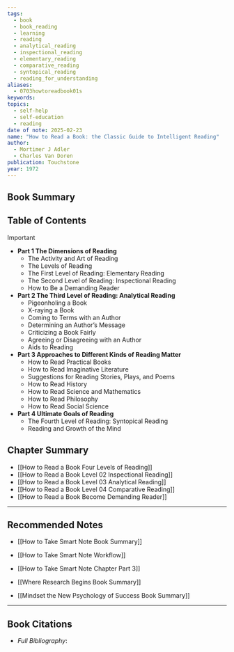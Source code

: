 ```yaml
---
tags:
  - book
  - book_reading
  - learning
  - reading
  - analytical_reading
  - inspectional_reading
  - elementary_reading
  - comparative_reading
  - syntopical_reading
  - reading_for_understanding
aliases:
  - 0703howtoreadbook01s
keywords: 
topics:
  - self-help
  - self-education
  - reading
date of note: 2025-02-23
name: "How to Read a Book: the Classic Guide to Intelligent Reading"
author:
  - Mortimer J Adler
  - Charles Van Doren
publication: Touchstone
year: 1972
---
```


## Book Summary



## Table of Contents

>[!important]
> - **Part 1 The Dimensions of Reading** 
> 	- The Activity and Art of Reading 
> 	- The Levels of Reading 
> 	- The First Level of Reading: Elementary Reading 
> 	- The Second Level of Reading: Inspectional Reading
> 	- How to Be a Demanding Reader
> - **Part 2 The Third Level of Reading: Analytical Reading** 
> 	- Pigeonholing a Book
> 	- X-raying a Book
> 	- Coming to Terms with an Author 
> 	- Determining an Author’s Message 
> 	- Criticizing a Book Fairly
> 	- Agreeing or Disagreeing with an Author 
> 	- Aids to Reading 
> - **Part 3 Approaches to Different Kinds of Reading Matter**
> 	- How to Read Practical Books 
> 	- How to Read Imaginative Literature
> 	- Suggestions for Reading Stories, Plays, and Poems 
> 	- How to Read History 
> 	- How to Read Science and Mathematics 
> 	- How to Read Philosophy 
> 	- How to Read Social Science 
> - **Part 4 Ultimate Goals of Reading** 
> 	- The Fourth Level of Reading: Syntopical Reading 
> 	- Reading and Growth of the Mind




## Chapter Summary

- [[How to Read a Book Four Levels of Reading]]
- [[How to Read a Book Level 02 Inspectional Reading]]
- [[How to Read a Book Level 03 Analytical Reading]]
- [[How to Read a Book Level 04 Comparative Reading]]
- [[How to Read a Book Become Demanding Reader]]






-----------
##  Recommended Notes


- [[How to Take Smart Note Book Summary]]
- [[How to Take Smart Note Workflow]]
- [[How to Take Smart Note Chapter Part 3]]


- [[Where Research Begins Book Summary]]
- [[Mindset the New Psychology of Success Book Summary]]





----------
## Book Citations

- *Full Bibliography*:


